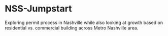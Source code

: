 # NSS-Jumpstart
Exploring permit process in Nashville while also looking at growth based on residential vs. commercial building across Metro Nashville area.
